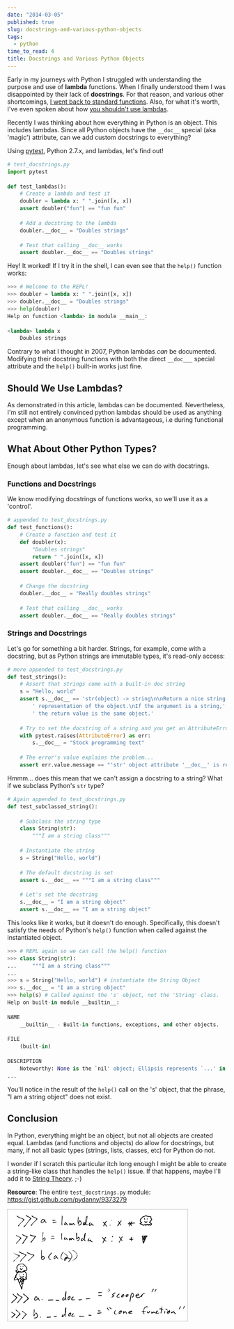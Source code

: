 ```yaml
---
date: "2014-03-05"
published: true
slug: docstrings-and-various-python-objects
tags:
  - python
time_to_read: 4
title: Docstrings and Various Python Objects
---
```


Early in my journeys with Python I struggled with understanding the
purpose and use of **lambda** functions. When I finally understood them
I was disappointed by their lack of **docstrings**. For that reason, and
various other shortcomings, [I went back to standard
functions](https://pydanny.blogspot.com/2007/07/lambdas-no-more.html).
Also, for what it's worth, I've even spoken about how [you shouldn't
use
lambdas](https://www.slideshare.net/pydanny/python-worst-practices/41).

Recently I was thinking about how everything in Python is an object.
This includes lambdas. Since all Python objects have the `__doc__`
special (aka 'magic') attribute, can we add custom docstrings to
everything?

Using [pytest](/pytest-no-boilerplate-testing.html),
Python 2.7.x, and lambdas, let's find out!

```python
# test_docstrings.py
import pytest

def test_lambdas():
    # Create a lambda and test it
    doubler = lambda x: " ".join([x, x])
    assert doubler("fun") == "fun fun"

    # Add a docstring to the lambda
    doubler.__doc__ = "Doubles strings"

    # Test that calling __doc__ works
    assert doubler.__doc__ == "Doubles strings"
```

Hey! It worked! If I try it in the shell, I can even see that the
`help()` function works:

```python
>>> # Welcome to the REPL!
>>> doubler = lambda x: " ".join([x, x])
>>> doubler.__doc__ = "Doubles strings"
>>> help(doubler)
Help on function <lambda> in module __main__:

<lambda> lambda x
    Doubles strings
```

Contrary to what I thought in 2007, Python lambdas _can_ be documented.
Modifying their docstring functions with both the direct `__doc___`
special attribute and the `help()` built-in works just fine.

## Should We Use Lambdas?

As demonstrated in this article, lambdas can be documented.
Nevertheless, I'm still not entirely convinced python lambdas should be
used as anything except when an anonymous function is advantageous, i.e
during functional programming.

## What About Other Python Types?

Enough about lambdas, let's see what else we can do with docstrings.

### Functions and Docstrings

We know modifying docstrings of functions works, so we'll use it as a
'control'.

```python
# appended to test_docstrings.py
def test_functions():
    # Create a function and test it
    def doubler(x):
        "Doubles strings"
        return " ".join([x, x])
    assert doubler("fun") == "fun fun"
    assert doubler.__doc__ == "Doubles strings"

    # Change the docstring
    doubler.__doc__ = "Really doubles strings"

    # Test that calling __doc__ works
    assert doubler.__doc__ == "Really doubles strings"
```

### Strings and Docstrings

Let's go for something a bit harder. Strings, for example, come with a
docstring, but as Python strings are immutable types, it's read-only
access:

```python
# more appended to test_docstrings.py
def test_strings():
    # Assert that strings come with a built-in doc string
    s = "Hello, world"
    assert s.__doc__ == 'str(object) -> string\n\nReturn a nice string' \
        ' representation of the object.\nIf the argument is a string,' \
        ' the return value is the same object.'

    # Try to set the docstring of a string and you get an AttributeError
    with pytest.raises(AttributeError) as err:
        s.__doc__ = "Stock programming text"

    # The error's value explains the problem...
    assert err.value.message == "'str' object attribute '__doc__' is read-only"
```

Hmmm... does this mean that we can't assign a docstring to a string?
What if we subclass Python's `str` type?

```python
# Again appended to test_docstrings.py
def test_subclassed_string():

    # Subclass the string type
    class String(str):
        """I am a string class"""

    # Instantiate the string
    s = String("Hello, world")

    # The default docstring is set
    assert s.__doc__ == """I am a string class"""

    # Let's set the docstring
    s.__doc__ = "I am a string object"
    assert s.__doc__ == "I am a string object"
```

This looks like it works, but it doesn't do enough. Specifically, this
doesn't satisfy the needs of Python's `help()` function when called
against the instantiated object.

```python
>>> # REPL again so we can call the help() function
>>> class String(str):
...     """I am a string class"""
...
>>> s = String("Hello, world") # instantiate the String Object
>>> s.__doc__ = "I am a string object"
>>> help(s) # Called against the 's' object, not the 'String' class.
Help on built-in module __builtin__:

NAME
    __builtin__ - Built-in functions, exceptions, and other objects.

FILE
    (built-in)

DESCRIPTION
    Noteworthy: None is the `nil' object; Ellipsis represents `...' in slices.
...
```

You'll notice in the result of the `help()` call on the 's' object,
that the phrase, "I am a string object" does not exist.

## Conclusion

In Python, everything might be an object, but not all objects are
created equal. Lambdas (and functions and objects) do allow for
docstrings, but many, if not all basic types (strings, lists, classes,
etc) for Python do not.

I wonder if I scratch this particular itch long enough I might be able
to create a string-like class that handles the `help()` issue. If that
happens, maybe I'll add it to [String
Theory](/fixing-pythons-string-class.html). ;-)

**Resource**: The entire `test_docstrings.py` module:
<https://gist.github.com/pydanny/9373279>

![image](/public/images/lambda_scoops.png)
